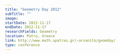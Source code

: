 ```yaml
---
title: "Geometry Day 2012"
subTitle: ""
image:
startDate: 2012-11-17
endDate: 2012-11-17
researchFields: Geometry
location: Patra, Greece
link: http://www.math.upatras.gr/~arvanito/geomday/
type: conference
---
```

